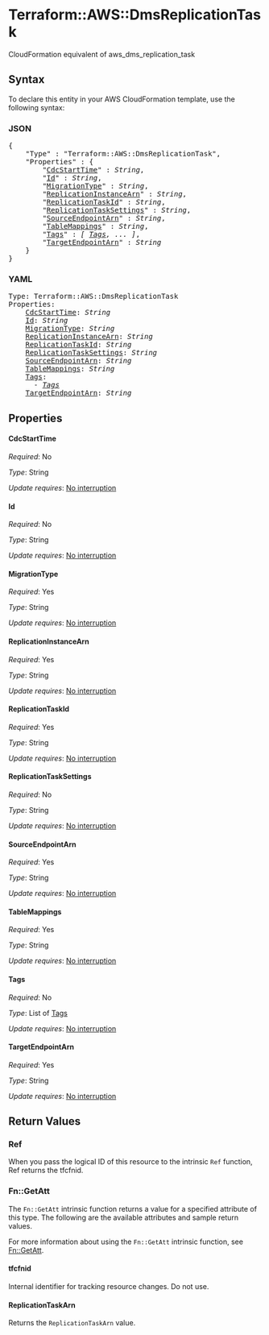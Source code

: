 # Terraform::AWS::DmsReplicationTask

CloudFormation equivalent of aws_dms_replication_task

## Syntax

To declare this entity in your AWS CloudFormation template, use the following syntax:

### JSON

<pre>
{
    "Type" : "Terraform::AWS::DmsReplicationTask",
    "Properties" : {
        "<a href="#cdcstarttime" title="CdcStartTime">CdcStartTime</a>" : <i>String</i>,
        "<a href="#id" title="Id">Id</a>" : <i>String</i>,
        "<a href="#migrationtype" title="MigrationType">MigrationType</a>" : <i>String</i>,
        "<a href="#replicationinstancearn" title="ReplicationInstanceArn">ReplicationInstanceArn</a>" : <i>String</i>,
        "<a href="#replicationtaskid" title="ReplicationTaskId">ReplicationTaskId</a>" : <i>String</i>,
        "<a href="#replicationtasksettings" title="ReplicationTaskSettings">ReplicationTaskSettings</a>" : <i>String</i>,
        "<a href="#sourceendpointarn" title="SourceEndpointArn">SourceEndpointArn</a>" : <i>String</i>,
        "<a href="#tablemappings" title="TableMappings">TableMappings</a>" : <i>String</i>,
        "<a href="#tags" title="Tags">Tags</a>" : <i>[ <a href="tags.md">Tags</a>, ... ]</i>,
        "<a href="#targetendpointarn" title="TargetEndpointArn">TargetEndpointArn</a>" : <i>String</i>
    }
}
</pre>

### YAML

<pre>
Type: Terraform::AWS::DmsReplicationTask
Properties:
    <a href="#cdcstarttime" title="CdcStartTime">CdcStartTime</a>: <i>String</i>
    <a href="#id" title="Id">Id</a>: <i>String</i>
    <a href="#migrationtype" title="MigrationType">MigrationType</a>: <i>String</i>
    <a href="#replicationinstancearn" title="ReplicationInstanceArn">ReplicationInstanceArn</a>: <i>String</i>
    <a href="#replicationtaskid" title="ReplicationTaskId">ReplicationTaskId</a>: <i>String</i>
    <a href="#replicationtasksettings" title="ReplicationTaskSettings">ReplicationTaskSettings</a>: <i>String</i>
    <a href="#sourceendpointarn" title="SourceEndpointArn">SourceEndpointArn</a>: <i>String</i>
    <a href="#tablemappings" title="TableMappings">TableMappings</a>: <i>String</i>
    <a href="#tags" title="Tags">Tags</a>: <i>
      - <a href="tags.md">Tags</a></i>
    <a href="#targetendpointarn" title="TargetEndpointArn">TargetEndpointArn</a>: <i>String</i>
</pre>

## Properties

#### CdcStartTime

_Required_: No

_Type_: String

_Update requires_: [No interruption](https://docs.aws.amazon.com/AWSCloudFormation/latest/UserGuide/using-cfn-updating-stacks-update-behaviors.html#update-no-interrupt)

#### Id

_Required_: No

_Type_: String

_Update requires_: [No interruption](https://docs.aws.amazon.com/AWSCloudFormation/latest/UserGuide/using-cfn-updating-stacks-update-behaviors.html#update-no-interrupt)

#### MigrationType

_Required_: Yes

_Type_: String

_Update requires_: [No interruption](https://docs.aws.amazon.com/AWSCloudFormation/latest/UserGuide/using-cfn-updating-stacks-update-behaviors.html#update-no-interrupt)

#### ReplicationInstanceArn

_Required_: Yes

_Type_: String

_Update requires_: [No interruption](https://docs.aws.amazon.com/AWSCloudFormation/latest/UserGuide/using-cfn-updating-stacks-update-behaviors.html#update-no-interrupt)

#### ReplicationTaskId

_Required_: Yes

_Type_: String

_Update requires_: [No interruption](https://docs.aws.amazon.com/AWSCloudFormation/latest/UserGuide/using-cfn-updating-stacks-update-behaviors.html#update-no-interrupt)

#### ReplicationTaskSettings

_Required_: No

_Type_: String

_Update requires_: [No interruption](https://docs.aws.amazon.com/AWSCloudFormation/latest/UserGuide/using-cfn-updating-stacks-update-behaviors.html#update-no-interrupt)

#### SourceEndpointArn

_Required_: Yes

_Type_: String

_Update requires_: [No interruption](https://docs.aws.amazon.com/AWSCloudFormation/latest/UserGuide/using-cfn-updating-stacks-update-behaviors.html#update-no-interrupt)

#### TableMappings

_Required_: Yes

_Type_: String

_Update requires_: [No interruption](https://docs.aws.amazon.com/AWSCloudFormation/latest/UserGuide/using-cfn-updating-stacks-update-behaviors.html#update-no-interrupt)

#### Tags

_Required_: No

_Type_: List of <a href="tags.md">Tags</a>

_Update requires_: [No interruption](https://docs.aws.amazon.com/AWSCloudFormation/latest/UserGuide/using-cfn-updating-stacks-update-behaviors.html#update-no-interrupt)

#### TargetEndpointArn

_Required_: Yes

_Type_: String

_Update requires_: [No interruption](https://docs.aws.amazon.com/AWSCloudFormation/latest/UserGuide/using-cfn-updating-stacks-update-behaviors.html#update-no-interrupt)

## Return Values

### Ref

When you pass the logical ID of this resource to the intrinsic `Ref` function, Ref returns the tfcfnid.

### Fn::GetAtt

The `Fn::GetAtt` intrinsic function returns a value for a specified attribute of this type. The following are the available attributes and sample return values.

For more information about using the `Fn::GetAtt` intrinsic function, see [Fn::GetAtt](https://docs.aws.amazon.com/AWSCloudFormation/latest/UserGuide/intrinsic-function-reference-getatt.html).

#### tfcfnid

Internal identifier for tracking resource changes. Do not use.

#### ReplicationTaskArn

Returns the <code>ReplicationTaskArn</code> value.

